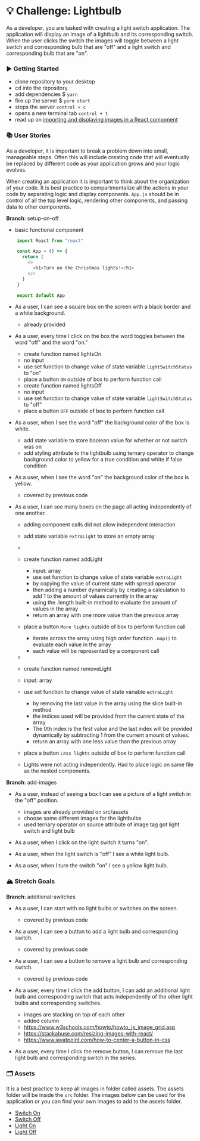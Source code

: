 # 💡 Challenge: Lightbulb

As a developer, you are tasked with creating a light switch application. The application will display an image of a lightbulb and its corresponding switch. When the user clicks the switch the images will toggle between a light switch and corresponding bulb that are "off" and a light switch and corresponding bulb that are "on".

### ▶️ Getting Started

- clone repository to your desktop
- cd into the repository
- add dependencies $ `yarn`
- fire up the server $ `yarn start`
- stops the server `control + c`
- opens a new terminal tab `control + t`
- read up on [importing and displaying images in a React component](https://bobbyhadz.com/blog/react-import-image)

### 📚 User Stories

As a developer, it is important to break a problem down into small, manageable steps. Often this will include creating code that will eventually be replaced by different code as your application grows and your logic evolves.

When creating an application it is important to think about the organization of your code. It is best practice to compartmentalize all the actions in your code by separating logic and display components. `App.js` should be in control of all the top level logic, rendering other components, and passing data to other components.

**Branch**: setup-on-off

- basic functional component
```javascript
    import React from "react"

    const App = () => {
      return (
        <>
          <h1>Turn on the Christmas lights!</h1>
        </>
      )
    }

    export default App
```

- As a user, I can see a square box on the screen with a black border and a white background.
  - already provided

- As a user, every time I click on the box the word toggles between the word "off" and the word "on."
  <!-- lightsOn function -->
  - create function named lightsOn  
  - no input
  - use set function to change value of state variable `lightSwitchStatus` to "on"
  - place a button `ON` outside of box to perform function call
  <!-- lightsOff function -->
  - create function named lightsOff 
  - no input
  - use set function to change value of state variable `lightSwitchStatus` to "off"
  - place a button `OFF` outside of box to perform function call

- As a user, when I see the word "off" the background color of the box is white.
  - add state variable to store boolean value for whether or not switch was on
  - add styling attribute to the lightbulb using ternary operator to change background color to yellow for a true condition and white if false condition

- As a user, when I see the word "on" the background color of the box is yellow.
  - covered by previous code
  
- As a user, I can see many boxes on the page all acting independently of one another.
  - adding component calls did not allow independent interaction
  - add state variable `extraLight` to store an empty array
  - <!-- addLight function -->
  - create function named addLight 
    - input: array
    - use set function to change value of state variable `extraLight` 
    - by copying the value of current state with spread operator 
    - then adding a number dynamically by creating a calculation to add 1 to the amount of values currently in the array 
    - using the .length built-in method to evaluate the amount of values in the array
    - return an array with one more value than the previous array
  - place a button `More lights` outside of box to perform function call
    - iterate across the array using high order function `.map()` to evaluate each value in the array
    - each value will be represented by a component call
  - <!-- removeLight function -->
  - create function named removeLight 
  - input: array
  - use set function to change value of state variable `extraLight` 
    - by removing the last value in the array using the slice built-in method 
    - the indices used will be provided from the current state of the array
    - The 0th index is the first value and the last index will be provided dynamically by subtracting 1 from the current amount of values.
    - return an array with one less value than the previous array
  - place a button `Less lights` outside of box to perform function call

  - Lights were not acting independently. Had to place logic on same file as the nested components.

**Branch**: add-images

- As a user, instead of seeing a box I can see a picture of a light switch in the "off" position.
  - images are already provided on src/assets
  - choose some different images for the lightbulbs
  - used ternary operator on source attribute of image tag got light switch and light bulb
  
- As a user, when I click on the light switch it turns "on".
- As a user, when the light switch is "off" I see a white light bulb.
- As a user, when I turn the switch "on" I see a yellow light bulb.

### 🏔 Stretch Goals

**Branch**: additional-switches

- As a user, I can start with no light bulbs or switches on the screen.
  - covered by previous code
- As a user, I can see a button to add a light bulb and corresponding switch.
  - covered by previous code
- As a user, I can see a button to remove a light bulb and corresponding switch.
  - covered by previous code

- As a user, every time I click the add button, I can add an additional light bulb and corresponding switch that acts independently of the other light bulbs and corresponding switches.
  - images are stacking on top of each other
  - added column
  - https://www.w3schools.com/howto/howto_js_image_grid.asp
  - https://stackabuse.com/resizing-images-with-react/
  - https://www.javatpoint.com/how-to-center-a-button-in-css

- As a user, every time I click the remove button, I can remove the last light bulb and corresponding switch in the series.

### 🗂 Assets

It is a best practice to keep all images in folder called assets. The assets folder will be inside the `src` folder. The images below can be used for the application or you can find your own images to add to the assets folder.

- [Switch On](./assets/switchOn.png)
- [Switch Off](./assets/switchOff.png)
- [Light On](./assets/lightOn.png)
- [Light Off](./assets/lightOff.png)
